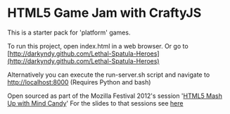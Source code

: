 # HTML5 Game Jam with CraftyJS

This is a starter pack for 'platform' games.

To run this project, open index.html in a web browser. Or go to [http://darkyndy.github.com/Lethal-Spatula-Heroes](http://darkyndy.github.com/Lethal-Spatula-Heroes)

Alternatively you can execute the run-server.sh script and navigate to [http://localhost:8000](http://localhost:8000)  (Requires Python and bash)


Open sourced as part of the Mozilla Festival 2012's session '[HTML5 Mash Up with Mind Candy](http://lanyrd.com/2012/mozilla-festival/szcbt/)'
For the slides to that sessions see [here](http://www.rvl.io/markltbaker/mashupwithmindcandy)
